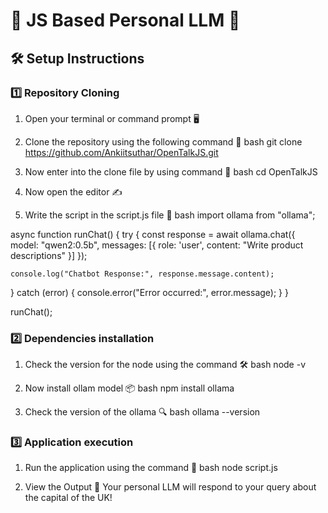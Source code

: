 # 🌟 JS Based Personal LLM 🌟

## 🛠 Setup Instructions

### 1️⃣ Repository Cloning

1. Open your terminal or command prompt 🖥
2. Clone the repository using the following command 🔗
   bash
   git clone https://github.com/Ankiitsuthar/OpenTalkJS.git
   
3. Now enter into the clone file by using command 📂
   bash
   cd OpenTalkJS
   
4. Now open the editor ✍
5. Write the script in the script.js file 📝
   bash
   import ollama from "ollama";
   

async function runChat() {
try {
const response = await ollama.chat({
model: "qwen2:0.5b",
messages: [{ role: 'user', content: "Write product descriptions" }]
});

    console.log("Chatbot Response:", response.message.content);

} catch (error) {
console.error("Error occurred:", error.message);
}
}

runChat();

### 2️⃣ Dependencies installation

1. Check the version for the node using the command 🛠
   bash
   node -v
   
2. Now install ollam model 📦
   bash
   npm install ollama
   
3. Check the version of the ollama 🔍
   bash
   ollama --version
   

### 3️⃣ Application execution

1. Run the application using the command 🚦
   bash
   node script.js
   
2. View the Output 🎉
   Your personal LLM will respond to your query about the capital of the UK!